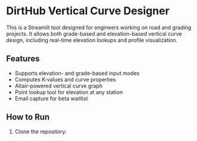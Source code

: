 # DirtHub Vertical Curve Designer

This is a Streamlit tool designed for engineers working on road and grading projects. It allows both grade-based and elevation-based vertical curve design, including real-time elevation lookups and profile visualization.

## Features
- Supports elevation- and grade-based input modes
- Computes K-values and curve properties
- Altair-powered vertical curve graph
- Point lookup tool for elevation at any station
- Email capture for beta waitlist

## How to Run

1. Clone the repository: